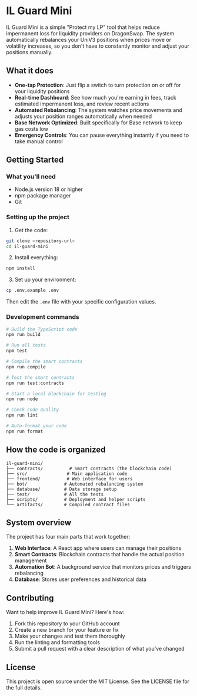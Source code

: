 # IL Guard Mini

IL Guard Mini is a simple "Protect my LP" tool that helps reduce impermanent loss for liquidity providers on DragonSwap. The system automatically rebalances your UniV3 positions when prices move or volatility increases, so you don't have to constantly monitor and adjust your positions manually.

## What it does

- **One-tap Protection**: Just flip a switch to turn protection on or off for your liquidity positions
- **Real-time Dashboard**: See how much you're earning in fees, track estimated impermanent loss, and review recent actions
- **Automated Rebalancing**: The system watches price movements and adjusts your position ranges automatically when needed
- **Base Network Optimized**: Built specifically for Base network to keep gas costs low
- **Emergency Controls**: You can pause everything instantly if you need to take manual control

## Getting Started

### What you'll need

- Node.js version 18 or higher
- npm package manager
- Git

### Setting up the project

1. Get the code:

```bash
git clone <repository-url>
cd il-guard-mini
```

2. Install everything:

```bash
npm install
```

3. Set up your environment:

```bash
cp .env.example .env
```

Then edit the `.env` file with your specific configuration values.

### Development commands

```bash
# Build the TypeScript code
npm run build

# Run all tests
npm test

# Compile the smart contracts
npm run compile

# Test the smart contracts
npm run test:contracts

# Start a local blockchain for testing
npm run node

# Check code quality
npm run lint

# Auto-format your code
npm run format
```

## How the code is organized

```
il-guard-mini/
├── contracts/          # Smart contracts (the blockchain code)
├── src/               # Main application code
├── frontend/          # Web interface for users
├── bot/              # Automated rebalancing system
├── database/         # Data storage setup
├── test/             # All the tests
├── scripts/          # Deployment and helper scripts
└── artifacts/        # Compiled contract files
```

## System overview

The project has four main parts that work together:

1. **Web Interface**: A React app where users can manage their positions
2. **Smart Contracts**: Blockchain contracts that handle the actual position management
3. **Automation Bot**: A background service that monitors prices and triggers rebalancing
4. **Database**: Stores user preferences and historical data

## Contributing

Want to help improve IL Guard Mini? Here's how:

1. Fork this repository to your GitHub account
2. Create a new branch for your feature or fix
3. Make your changes and test them thoroughly
4. Run the linting and formatting tools
5. Submit a pull request with a clear description of what you've changed

## License

This project is open source under the MIT License. See the LICENSE file for the full details.
